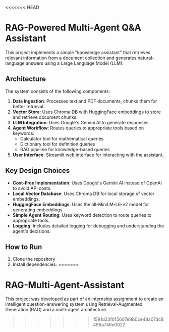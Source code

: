 <<<<<<< HEAD
# RAG-Powered Multi-Agent Q&A Assistant

This project implements a simple "knowledge assistant" that retrieves relevant information from a document collection and generates natural-language answers using a Large Language Model (LLM).

## Architecture

The system consists of the following components:

1. **Data Ingestion**: Processes text and PDF documents, chunks them for better retrieval.
2. **Vector Store**: Uses Chroma DB with HuggingFace embeddings to store and retrieve document chunks.
3. **LLM Integration**: Uses Google's Gemini AI to generate responses.
4. **Agent Workflow**: Routes queries to appropriate tools based on keywords:
   - Calculator tool for mathematical queries
   - Dictionary tool for definition queries
   - RAG pipeline for knowledge-based queries
5. **User Interface**: Streamlit web interface for interacting with the assistant.

## Key Design Choices

- **Cost-Free Implementation**: Uses Google's Gemini AI instead of OpenAI to avoid API costs.
- **Local Vector Database**: Uses Chroma DB for local storage of vector embeddings.
- **HuggingFace Embeddings**: Uses the all-MiniLM-L6-v2 model for generating embeddings.
- **Simple Agent Routing**: Uses keyword detection to route queries to appropriate tools.
- **Logging**: Includes detailed logging for debugging and understanding the agent's decisions.

## How to Run

1. Clone the repository
2. Install dependencies:
=======
# RAG-Multi-Agent-Assistant
This project was developed as part of an internship assignment to create an intelligent question-answering system using Retrieval-Augmented Generation (RAG) and a multi-agent architecture. 
>>>>>>> 1591d23f015607e9b0ce48a07dc8496a746e0022
